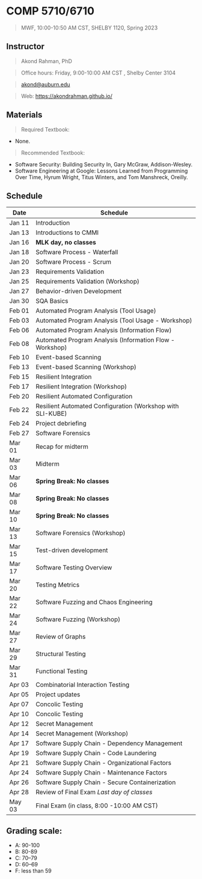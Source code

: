 # COMP 5710/6710 
> MWF, 10:00-10:50 AM CST, SHELBY 1120, Spring 2023 

## Instructor 

> Akond Rahman, PhD 

> Office hours: Friday, 9:00-10:00 AM CST , Shelby Center 3104 

> akond@auburn.edu 

> Web: https://akondrahman.github.io/ 




## Materials 

> Required Textbook: 
- None. 

> Recommended Textbook:  
- Software Security: Building Security In, Gary McGraw, Addison-Wesley.    
- Software Engineering at Google: Lessons Learned from Programming Over Time, Hyrum Wright, Titus Winters, and Tom Manshreck, Oreilly.    



## Schedule 


| Date    |  Schedule                                                     |
|---------|---------------------------------------------------------------|
| Jan 11  | Introduction                                                  |
| Jan 13  | Introductions to CMMI                                         |
| Jan 16  | **MLK day, no classes**                                       |
| Jan 18  | Software Process - Waterfall                                  |
| Jan 20  | Software Process - Scrum                                      |
| Jan 23  | Requirements Validation                                       |
| Jan 25  | Requirements Validation (Workshop)                            |
| Jan 27  | Behavior-driven Development                                   |
| Jan 30  | SQA Basics                                                    |
| Feb 01  | Automated Program Analysis (Tool Usage)                       |
| Feb 03  | Automated Program Analysis (Tool Usage - Workshop)            |
| Feb 06  | Automated Program Analysis (Information Flow)                 |
| Feb 08  | Automated Program Analysis (Information Flow - Workshop)      |
| Feb 10  | Event-based Scanning                                          |
| Feb 13  | Event-based Scanning (Workshop)                               |
| Feb 15  | Resilient Integration                                         |
| Feb 17  | Resilient Integration    (Workshop)                           |
| Feb 20  | Resilient Automated Configuration                             |
| Feb 22  | Resilient Automated Configuration (Workshop with SLI-KUBE)    |  
| Feb 24  | Project debriefing                                            |                                             
| Feb 27  | Software Forensics                                            |                 
| Mar 01  | Recap for midterm                                             |
| Mar 03  | Midterm                                                       |
| Mar 06  | **Spring Break: No classes**                                  |
| Mar 08  | **Spring Break: No classes**                                  |
| Mar 10  | **Spring Break: No classes**                                  |
| Mar 13  | Software Forensics (Workshop)                                 |
| Mar 15  | Test-driven development                                       |
| Mar 17  | Software Testing Overview                                     |     
| Mar 20  | Testing Metrics                                               |
| Mar 22  | Software Fuzzing and Chaos Engineering                        |
| Mar 24  | Software Fuzzing (Workshop)                                   |
| Mar 27  | Review of Graphs                                              |
| Mar 29  | Structural Testing                                            |
| Mar 31  | Functional Testing                                            |
| Apr 03  | Combinatorial Interaction Testing                             |
| Apr 05  | Project updates                                               |
| Apr 07  | Concolic Testing                                              |
| Apr 10  | Concolic Testing                                              |
| Apr 12  | Secret Management                                             |
| Apr 14  | Secret Management   (Workshop)                                |
| Apr 17  | Software Supply Chain - Dependency Management                 |
| Apr 19  | Software Supply Chain - Code Laundering                       |
| Apr 21  | Software Supply Chain - Organizational Factors                |
| Apr 24  | Software Supply Chain - Maintenance Factors                   |
| Apr 26  | Software Supply Chain - Secure Containerization               |
| Apr 28  | Review of Final Exam *Last day of classes*                    |
| May 03  | Final Exam (in class, 8:00 -10:00 AM CST)                     |

 


## Grading scale: 
  - A: 90-100 
  - B: 80-89 
  - C: 70–79 
  - D: 60–69
  - F: less than 59



